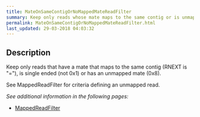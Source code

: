 ```yaml
---
title: MateOnSameContigOrNoMappedMateReadFilter
summary: Keep only reads whose mate maps to the same contig or is unmapped
permalink: MateOnSameContigOrNoMappedMateReadFilter.html
last_updated: 29-03-2018 04:03:32
---
```


## Description

Keep only reads that have a mate that maps to the same contig (RNEXT is "="), is single ended (not 0x1) or has an unmapped mate (0x8).

 <p>See MappedReadFilter for criteria defining an unmapped read.</p>

<i>See additional information in the following pages:</i>

- [MappedReadFilter](MappedReadFilter.html)

